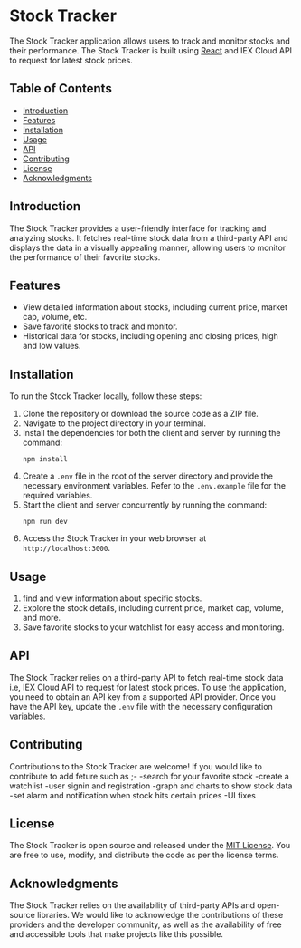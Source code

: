 # Stock Tracker

The Stock Tracker application allows users to track and monitor stocks and their performance. The Stock Tracker is built using [React](https://reactjs.org/) and IEX Cloud API to request for latest stock prices.

## Table of Contents

- [Introduction](#introduction)
- [Features](#features)
- [Installation](#installation)
- [Usage](#usage)
- [API](#api)
- [Contributing](#contributing)
- [License](#license)
- [Acknowledgments](#acknowledgments)

## Introduction

The Stock Tracker provides a user-friendly interface for tracking and analyzing stocks. It fetches real-time stock data from a third-party API and displays the data in a visually appealing manner, allowing users to monitor the performance of their favorite stocks.

## Features

- View detailed information about stocks, including current price, market cap, volume, etc.
- Save favorite stocks to track and monitor.
- Historical data for stocks, including opening and closing prices, high and low values.

## Installation

To run the Stock Tracker locally, follow these steps:

1. Clone the repository or download the source code as a ZIP file.
2. Navigate to the project directory in your terminal.
3. Install the dependencies for both the client and server by running the command:
   ```
   npm install
   ```
4. Create a `.env` file in the root of the server directory and provide the necessary environment variables. Refer to the `.env.example` file for the required variables.
5. Start the client and server concurrently by running the command:
   ```
   npm run dev
   ```
6. Access the Stock Tracker in your web browser at `http://localhost:3000`.

## Usage

1. find and view information about specific stocks.
2. Explore the stock details, including current price, market cap, volume, and more.
3. Save favorite stocks to your watchlist for easy access and monitoring.

## API

The Stock Tracker relies on a third-party API to fetch real-time stock data i.e, IEX Cloud API to request for latest stock prices. To use the application, you need to obtain an API key from a supported API provider. Once you have the API key, update the `.env` file with the necessary configuration variables.

## Contributing

Contributions to the Stock Tracker are welcome! If you would like to contribute to add feture such as ;-
-search for your favorite stock
-create a watchlist
-user signin and registration
-graph and charts to show stock data 
-set alarm and notification when stock hits certain prices
-UI fixes


## License

The Stock Tracker is open source and released under the [MIT License](LICENSE). You are free to use, modify, and distribute the code as per the license terms.

## Acknowledgments

The Stock Tracker relies on the availability of third-party APIs and open-source libraries. We would like to acknowledge the contributions of these providers and the developer community, as well as the availability of free and accessible tools that make projects like this possible.
